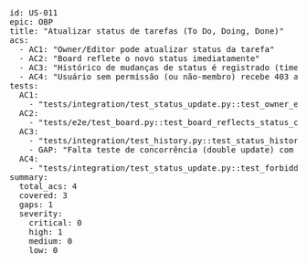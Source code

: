 <pre>
id: US-011
epic: OBP
title: "Atualizar status de tarefas (To Do, Doing, Done)"
acs:
  - AC1: "Owner/Editor pode atualizar status da tarefa"
  - AC2: "Board reflete o novo status imediatamente"
  - AC3: "Histórico de mudanças de status é registrado (timestamp, autor, de/para)"
  - AC4: "Usuário sem permissão (ou não-membro) recebe 403 ao tentar atualizar"
tests:
  AC1:
    - "tests/integration/test_status_update.py::test_owner_editor_can_update_status"
  AC2:
    - "tests/e2e/test_board.py::test_board_reflects_status_change"
  AC3:
    - "tests/integration/test_history.py::test_status_history_persisted"
    - GAP: "Falta teste de concorrência (double update) com lock otimista (P1)"
  AC4:
    - "tests/integration/test_status_update.py::test_forbidden_for_non_member_or_viewer"
summary:
  total_acs: 4
  covered: 3
  gaps: 1
  severity:
    critical: 0
    high: 1
    medium: 0
    low: 0
</pre>
